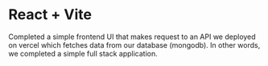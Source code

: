 # React + Vite

Completed a simple frontend UI that makes request to an API we deployed on vercel which fetches data from our database (mongodb). In other words, we completed a simple full stack application.